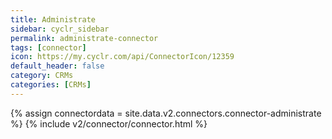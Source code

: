 ```yaml
---
title: Administrate
sidebar: cyclr_sidebar
permalink: administrate-connector
tags: [connector]
icon: https://my.cyclr.com/api/ConnectorIcon/12359
default_header: false
category: CRMs
categories: [CRMs]
---
```

{% assign connectordata = site.data.v2.connectors.connector-administrate %}
{% include v2/connector/connector.html %}	